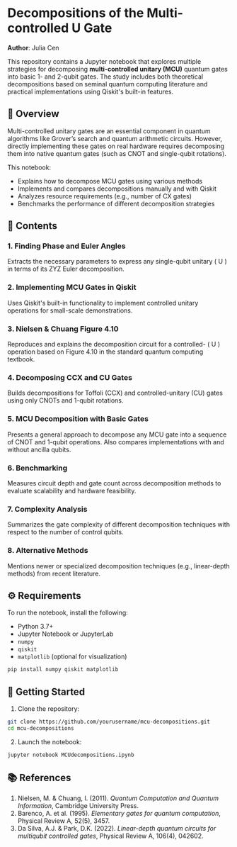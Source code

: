 # Decompositions of the Multi-controlled U Gate

**Author**: Julia Cen

This repository contains a Jupyter notebook that explores multiple strategies for decomposing **multi-controlled unitary (MCU)** quantum gates into basic 1- and 2-qubit gates. The study includes both theoretical decompositions based on seminal quantum computing literature and practical implementations using Qiskit's built-in features.

## 📘 Overview

Multi-controlled unitary gates are an essential component in quantum algorithms like Grover’s search and quantum arithmetic circuits. However, directly implementing these gates on real hardware requires decomposing them into native quantum gates (such as CNOT and single-qubit rotations).

This notebook:

- Explains how to decompose MCU gates using various methods
- Implements and compares decompositions manually and with Qiskit
- Analyzes resource requirements (e.g., number of CX gates)
- Benchmarks the performance of different decomposition strategies

## 🧪 Contents

### 1. Finding Phase and Euler Angles
Extracts the necessary parameters to express any single-qubit unitary \( U \) in terms of its ZYZ Euler decomposition.

### 2. Implementing MCU Gates in Qiskit
Uses Qiskit's built-in functionality to implement controlled unitary operations for small-scale demonstrations.

### 3. Nielsen & Chuang Figure 4.10
Reproduces and explains the decomposition circuit for a controlled- \( U \) operation based on Figure 4.10 in the standard quantum computing textbook.

### 4. Decomposing CCX and CU Gates
Builds decompositions for Toffoli (CCX) and controlled-unitary (CU) gates using only CNOTs and 1-qubit rotations.

### 5. MCU Decomposition with Basic Gates
Presents a general approach to decompose any MCU gate into a sequence of CNOT and 1-qubit operations. Also compares implementations with and without ancilla qubits.

### 6. Benchmarking
Measures circuit depth and gate count across decomposition methods to evaluate scalability and hardware feasibility.

### 7. Complexity Analysis
Summarizes the gate complexity of different decomposition techniques with respect to the number of control qubits.

### 8. Alternative Methods
Mentions newer or specialized decomposition techniques (e.g., linear-depth methods) from recent literature.

## ⚙️ Requirements

To run the notebook, install the following:

- Python 3.7+
- Jupyter Notebook or JupyterLab
- `numpy`
- `qiskit`
- `matplotlib` (optional for visualization)

```bash
pip install numpy qiskit matplotlib
```

## 🚀 Getting Started

1. Clone the repository:

```bash
git clone https://github.com/yourusername/mcu-decompositions.git
cd mcu-decompositions
```

2. Launch the notebook:

```bash
jupyter notebook MCUdecompositions.ipynb
```

## 📚 References

1. Nielsen, M. & Chuang, I. (2011). *Quantum Computation and Quantum Information*, Cambridge University Press.
2. Barenco, A. et al. (1995). *Elementary gates for quantum computation*, Physical Review A, 52(5), 3457.
3. Da Silva, A.J. & Park, D.K. (2022). *Linear-depth quantum circuits for multiqubit controlled gates*, Physical Review A, 106(4), 042602.
